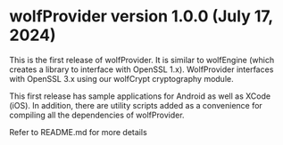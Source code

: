 # wolfProvider version 1.0.0 (July 17, 2024)

This is the first release of wolfProvider. It is similar to wolfEngine (which
creates a library to interface with OpenSSL 1.x). WolfProvider interfaces with
OpenSSL 3.x using our wolfCrypt cryptography module.

This first release has sample applications for Android as well as XCode (iOS).
In addition, there are utility scripts added as a convenience for compiling
all the dependencies of wolfProvider.

Refer to README.md for more details
